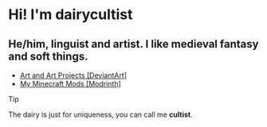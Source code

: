 # Hi! I'm dairycultist

## He/him, linguist and artist. I like medieval fantasy and soft things.

- [Art and Art Projects [DeviantArt]](https://www.deviantart.com/redderblanket)
- [My Minecraft Mods [Modrinth]](https://modrinth.com/user/NatsuPotato)

<!--<a href="https://bsky.app/profile/lucoa.love">My Lucoa Blog [Bluesky]</a>
    <a href="https://lucoalove.itch.io/">My Games [Itch.io]</a>
    <a href="https://www.furaffinity.net/user/hyperspritz">FurAffinity</a>
    <a href="https://mlpforums.com/profile/50681-hyperspritz/">MLP Forums</a>
    <a href="https://github.com/lucoalove">Github</a> -->

<!-- This is my unified identity :3 -->

> [!TIP]
> The dairy is just for uniqueness, you can call me **cultist**.
